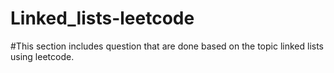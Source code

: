 # Linked_lists-leetcode

#This section includes question that are done based on the topic linked lists using leetcode.
